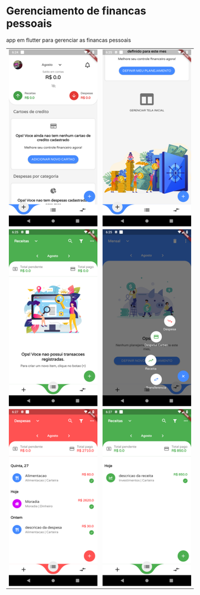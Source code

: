 # Gerenciamento de financas pessoais

app em flutter para gerenciar as financas pessoais

|                                   |                                   |
| --------------------------------- | --------------------------------- |
| ![](screenshots/screenshot-1.png) | ![](screenshots/screenshot-2.png) |
| ![](screenshots/screenshot-3.png) | ![](screenshots/screenshot-4.png) |
| ![](screenshots/screenshot-5.png) | ![](screenshots/screenshot-6.png) |